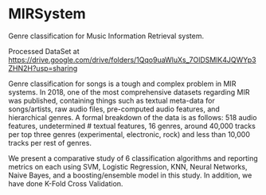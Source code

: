 # MIRSystem
Genre classification for Music Information Retrieval system.

Processed DataSet at https://drive.google.com/drive/folders/1Qqo9uaWluXs_7OlDSMlK4JQWYp3ZHN2H?usp=sharing

Genre classification for songs is a tough and complex problem in MIR systems. In 2018, one of the most comprehensive datasets regarding MIR was published, containing things such as textual meta-data for songs/artists, raw audio files, pre-computed audio features, and hierarchical genres. A formal breakdown of the data is as follows: 518 audio features, undetermined # textual features, 16 genres, around 40,000 tracks per top three genres (experimental, electronic, rock) and less than 10,000 tracks per rest of genres.

We present a comparative study of 6 classification algorithms and reporting metrics on each using SVM, Logistic Regression, KNN, Neural Networks, Naive Bayes, and a boosting/ensemble model in this study. In addition, we have done K-Fold Cross Validation.
